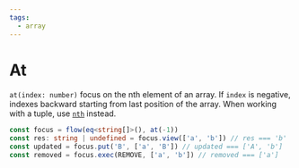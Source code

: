 ```yaml
---
tags:
  - array
---
```


# At

`at(index: number)` focus on the nth element of an array. If `index` is negative, indexes backward starting from last position of the array. When working with a tuple, use [`nth`](../lens/nth) instead.

```typescript
const focus = flow(eq<string[]>(), at(-1))
const res: string | undefined = focus.view(['a', 'b']) // res === 'b'
const updated = focus.put('B', ['a', 'B']) // updated === ['A', 'b']
const removed = focus.exec(REMOVE, ['a', 'b']) // removed === ['a']
```
